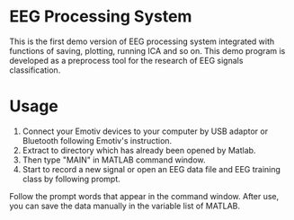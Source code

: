 # EEG Processing System
This is the first demo version of EEG processing system integrated with functions of saving, plotting, running ICA and so on. This demo program is developed as a preprocess tool for the research of EEG signals classification.

# Usage
1. Connect your Emotiv devices to your computer by USB adaptor or Bluetooth following Emotiv's instruction.
2. Extract to directory which has already been opened by Matlab.
3. Then type "MAIN" in MATLAB command window.
4. Start to record a new signal or open an EEG data file and EEG training class by following prompt.

Follow the prompt words that appear in the command window.
After use, you can save the data manually in the variable list of MATLAB.


